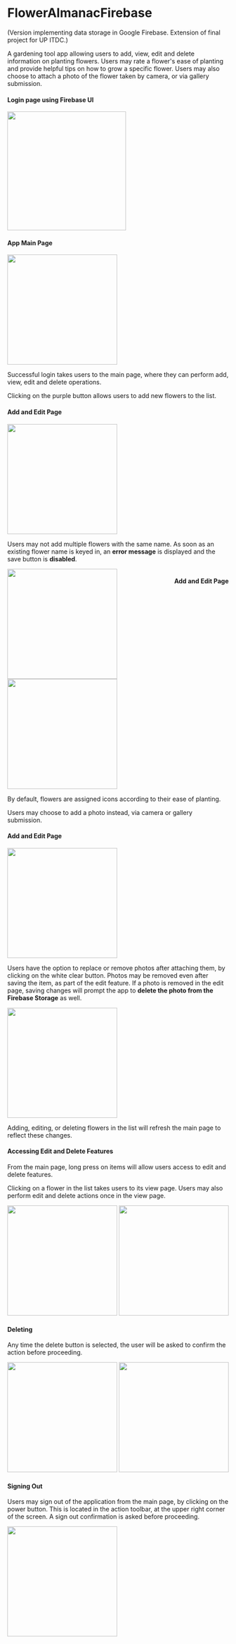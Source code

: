 # FlowerAlmanacFirebase
(Version implementing data storage in Google Firebase. Extension of final project for UP ITDC.)

A gardening tool app allowing users to add, view, edit and delete information on planting flowers.
Users may rate a flower's ease of planting and provide helpful tips on how to grow a specific flower.
Users may also choose to attach a photo of the flower taken by camera, or via gallery submission.

<div>
<h4>Login page using Firebase UI</h4>
<img src="https://user-images.githubusercontent.com/29102307/28212272-3e0d7b96-68d3-11e7-98c8-4827f7e78a65.png" width="270">
</div>

<div>
<h4>App Main Page</h4>
<img src="https://user-images.githubusercontent.com/29102307/28212305-5f78830c-68d3-11e7-80fc-9b8e980b3e50.png" width="250">
<p>Successful login takes users to the main page, where they can perform add, view, edit and delete operations.</p>
<p>Clicking on the purple button allows users to add new flowers to the list.</p>
</div>

<div>
<h4>Add and Edit Page</h4>
<img src="https://user-images.githubusercontent.com/29102307/28212304-5f48d76a-68d3-11e7-8fa7-6320d39a38e3.png" width="250">
<p>Users may not add multiple flowers with the same name. As soon as an existing flower name is keyed in, an <b>error message</b> is displayed and the save button is <b>disabled</b>.</p>
</div>

<div>
<h4 style="float:right; display:inline-block;">Add and Edit Page</h4>
<img src="https://user-images.githubusercontent.com/29102307/28215405-808d44c6-68e0-11e7-8980-4dda82661088.png" width="250">
<img src="https://user-images.githubusercontent.com/29102307/28212307-601b1ebe-68d3-11e7-803f-ac2c406e1087.png" width="250">
<p>By default, flowers are assigned icons according to their ease of planting.</p>
<p>Users may choose to add a photo instead, via camera or gallery submission.</p>
</div>

<div>
<h4>Add and Edit Page</h4>
<img src="https://user-images.githubusercontent.com/29102307/28212299-5f2c153a-68d3-11e7-99b0-1f8cc9a40b1e.png" width="250">
<p>Users have the option to replace or remove photos after attaching them, by clicking on the white clear button. Photos may be removed even after saving the item, as part of the edit feature. If a photo is removed in the edit page, saving changes will prompt the app to <b>delete the photo from the Firebase Storage</b> as well.</p>
<img src="https://user-images.githubusercontent.com/29102307/28212306-5fb119d8-68d3-11e7-8348-6755dfd96983.png" width="250">
<p>Adding, editing, or deleting flowers in the list will refresh the main page to reflect these changes.</p>
</div>

<div>
<h4>Accessing Edit and Delete Features</h4>
<p>From the main page, long press on items will allow users access to edit and delete features.</p>
<p>Clicking on a flower in the list takes users to its view page. Users may also perform edit and delete actions once in the view page.</p>
<img src="https://user-images.githubusercontent.com/29102307/28212300-5f389c9c-68d3-11e7-930c-022cd8aabd70.png" width="250">
<img src="https://user-images.githubusercontent.com/29102307/28212303-5f445e38-68d3-11e7-9e82-280c44a339a2.png" width="250">
</div>

<div>
<h4>Deleting</h4>
<p>Any time the delete button is selected, the user will be asked to confirm the action before proceeding.</p>
<img src="https://user-images.githubusercontent.com/29102307/28212301-5f4030f6-68d3-11e7-8cc0-0111d3002d88.png" width="250">
<img src="https://user-images.githubusercontent.com/29102307/28212302-5f41f2ba-68d3-11e7-973c-8324d5ff4543.png" width="250">
</div>

<div>
<h4>Signing Out</h4>
<p>Users may sign out of the application from the main page, by clicking on the power button. This is located in the action toolbar, at the upper right corner of the screen. A sign out confirmation is asked before proceeding.</p>
<img src="https://user-images.githubusercontent.com/29102307/28214402-b1f5656a-68dc-11e7-9ca9-25febc7fbffa.png" width="250">
</div>
